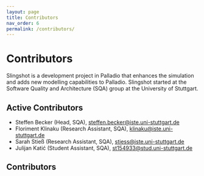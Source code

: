 ```yaml
---
layout: page
title: Contributors
nav_order: 6
permalink: /contributors/
---
```


# Contributors

Slingshot is a development project in Palladio that enhances the simulation and adds new modelling capabilities to Palladio.
Slingshot started at the Software Quality and Architecture (SQA) group at the University of Stuttgart.  

## Active Contributors

* Steffen Becker (Head, SQA), steffen.becker@iste.uni-stuttgart.de
* Floriment Klinaku (Research Assistant, SQA), klinaku@iste.uni-stuttgart.de
* Sarah Stieß  (Research Assistant, SQA), stiess@iste.uni-stuttgart.de
* Julijan Katić (Student Assistant, SQA), st154933@stud.uni-stuttgart.de

## Contributors
